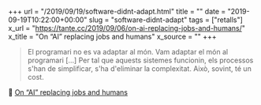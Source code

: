 +++
url = "/2019/09/19/software-didnt-adapt.html"
title = ""
date = "2019-09-19T10:22:00+00:00"
slug = "software-didnt-adapt"
tags = ["retalls"]
x_url = "https://tante.cc/2019/09/06/on-ai-replacing-jobs-and-humans/"
x_title = "On “AI” replacing jobs and humans"
x_source = ""
+++

> El programari no es va adaptar al món. Vam adaptar el món al programari […] Per tal que aquests sistemes funcionin, els processos s'han de simplificar, s'ha d'eliminar la complexitat. Això, sovint, té un cost.

📎 [On “AI” replacing jobs and humans](https://tante.cc/2019/09/06/on-ai-replacing-jobs-and-humans/)
